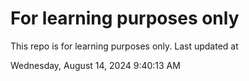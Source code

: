 # For learning purposes only
This repo is for learning purposes only.
Last updated at

Wednesday, August 14, 2024 9:40:13 AM

